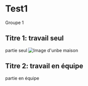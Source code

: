 # Test1
Groupe 1
## Titre 1: travail seul
partie seul
<img src="[https://www.google.com/url?sa=i&url=https%3A%2F%2Fleguearchitecture.com%2Fcollections%2F&psig=AOvVaw37rJVdQShE6T-DwxoVUeQr&ust=1674587473956000&source=images&cd=vfe&ved=0CA0QjRxqFwoTCPDn6M6y3vwCFQAAAAAdAAAAABAD](https://leguearchitecture.com/wp-content/uploads/2022/03/E_186_rendu.ext_.02-1920x1080-1-1418x800.jpg)" alt="Image d'unbe maison">
## Titre 2: travail en équipe
partie en équipe
